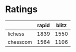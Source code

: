 # Ratings

|          | rapid | blitz |
|----------|-------|-------|
| lichess  | 1839 | 1550 |
| chesscom | 1564 | 1106 |
